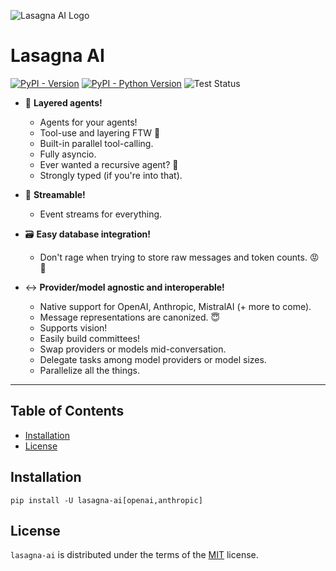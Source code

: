 ![Lasagna AI Logo]([./logos/lasagna-ai.png](https://raw.githubusercontent.com/Rhobota/lasagna-ai/main/logos/lasagna-ai.png))

# Lasagna AI

[![PyPI - Version](https://img.shields.io/pypi/v/lasagna-ai.svg)](https://pypi.org/project/lasagna-ai)
[![PyPI - Python Version](https://img.shields.io/pypi/pyversions/lasagna-ai.svg)](https://pypi.org/project/lasagna-ai)
![Test Status](https://github.com/Rhobota/lasagna-ai/actions/workflows/test.yml/badge.svg?branch=main)

- 🥞  **Layered agents!**
  - Agents for your agents!
  - Tool-use and layering FTW 💪
  - Built-in parallel tool-calling.
  - Fully asyncio.
  - Ever wanted a recursive agent? 🤯
  - Strongly typed (if you're into that).

- 🚣  **Streamable!**
  - Event streams for everything.

- 🗃️ **Easy database integration!**
  - Don't rage when trying to store raw messages and token counts. 😡 🤬

- ↔️ **Provider/model agnostic and interoperable!**
  - Native support for OpenAI, Anthropic, MistralAI (+ more to come).
  - Message representations are canonized. 😇
  - Supports vision!
  - Easily build committees!
  - Swap providers or models mid-conversation.
  - Delegate tasks among model providers or model sizes.
  - Parallelize all the things.

-----

## Table of Contents

- [Installation](#installation)
- [License](#license)

## Installation

```console
pip install -U lasagna-ai[openai,anthropic]
```

## License

`lasagna-ai` is distributed under the terms of the [MIT](https://spdx.org/licenses/MIT.html) license.
